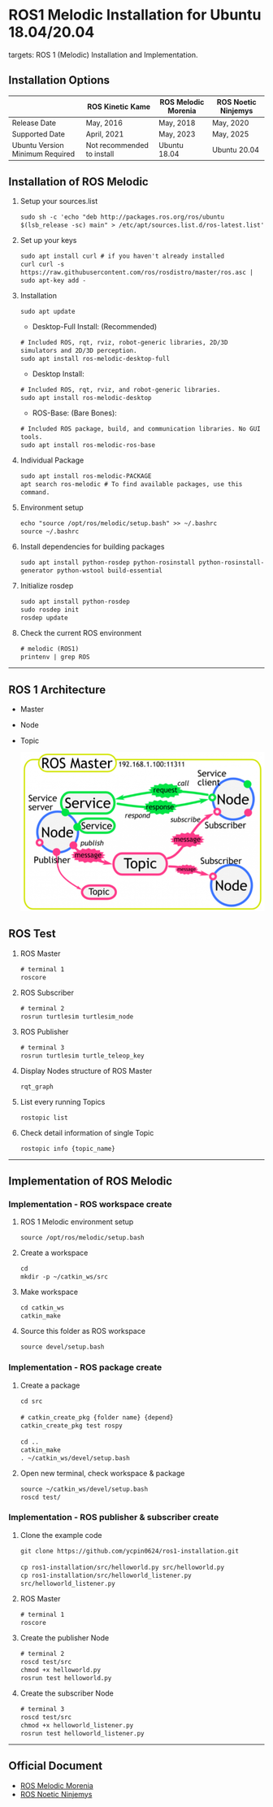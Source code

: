 # ROS1 Melodic Installation for Ubuntu 18.04/20.04

targets: ROS 1 (Melodic) Installation and Implementation.

Installation Options
---

| | ROS Kinetic Kame | ROS Melodic Morenia | ROS Noetic Ninjemys |
| ---- | ---- | ---- | ---- |
| Release Date | May, 2016 | May, 2018 | May, 2020 |
| Supported Date | April, 2021 | May, 2023 | May, 2025 |
| Ubuntu Version Minimum Required | Not recommended to install | Ubuntu 18.04 | Ubuntu 20.04 |


Installation of ROS Melodic
---

1. Setup your sources.list

    ```bash=
    sudo sh -c 'echo "deb http://packages.ros.org/ros/ubuntu $(lsb_release -sc) main" > /etc/apt/sources.list.d/ros-latest.list'
    ```

2. Set up your keys

    ```bash=
    sudo apt install curl # if you haven't already installed 
    curl curl -s https://raw.githubusercontent.com/ros/rosdistro/master/ros.asc | sudo apt-key add -
    ```

3. Installation

    ```bash=
    sudo apt update
    ```

    - Desktop-Full Install: (Recommended)

    ```bash=
    # Included ROS, rqt, rviz, robot-generic libraries, 2D/3D simulators and 2D/3D perception.
    sudo apt install ros-melodic-desktop-full
    ```

    - Desktop Install:

    ```bash=
    # Included ROS, rqt, rviz, and robot-generic libraries.
    sudo apt install ros-melodic-desktop
    ```

    - ROS-Base: (Bare Bones):

    ```bash=
    # Included ROS package, build, and communication libraries. No GUI tools.
    sudo apt install ros-melodic-ros-base
    ```

4. Individual Package

    ```bash=
    sudo apt install ros-melodic-PACKAGE
    apt search ros-melodic # To find available packages, use this command.
    ```

5. Environment setup

    ```bash=
    echo "source /opt/ros/melodic/setup.bash" >> ~/.bashrc
    source ~/.bashrc
    ```

6. Install dependencies for building packages

    ```bash=
    sudo apt install python-rosdep python-rosinstall python-rosinstall-generator python-wstool build-essential
    ```

7. Initialize rosdep

    ```bash=
    sudo apt install python-rosdep
    sudo rosdep init
    rosdep update
    ```

8. Check the current ROS environment

    ```bash=
    # melodic (ROS1)
    printenv | grep ROS
    ```

---

ROS 1 Architecture
---

- Master
- Node
- Topic

    ![](ROS_structure.png)

ROS Test
---

1. ROS Master

    ```bash=
    # terminal 1
    roscore 
    ```

2. ROS Subscriber

    ```bash=
    # terminal 2
    rosrun turtlesim turtlesim_node 
    ```

3. ROS Publisher

    ```bash=
    # terminal 3
    rosrun turtlesim turtle_teleop_key 
    ```

4. Display Nodes structure of ROS Master 

    ```bash=
    rqt_graph
    ```

5. List every running Topics

    ```bash=
    rostopic list
    ```

6. Check detail information of single Topic

    ```bash=
    rostopic info {topic_name}
    ```

---

Implementation of ROS Melodic
---

### Implementation - ROS workspace create

1. ROS 1 Melodic environment setup

    ```bash=
    source /opt/ros/melodic/setup.bash
    ```

2. Create a workspace

    ```bash=
    cd
    mkdir -p ~/catkin_ws/src
    ```

3. Make workspace

    ```bash=
    cd catkin_ws
    catkin_make
    ```

4. Source this folder as ROS workspace

    ```bash=
    source devel/setup.bash
    ```

### Implementation - ROS package create

1. Create a package

    ```bash=
    cd src

    # catkin_create_pkg {folder name} {depend}
    catkin_create_pkg test rospy

    cd ..
    catkin_make
    . ~/catkin_ws/devel/setup.bash
    ```

2. Open new terminal, check workspace & package

    ```bash=
    source ~/catkin_ws/devel/setup.bash
    roscd test/
    ```

### Implementation - ROS publisher & subscriber create

1. Clone the example code

    ```bash=
    git clone https://github.com/ycpin0624/ros1-installation.git

    cp ros1-installation/src/helloworld.py src/helloworld.py
    cp ros1-installation/src/helloworld_listener.py src/helloworld_listener.py
    ```

2. ROS Master

    ```bash=
    # terminal 1
    roscore 
    ```

3. Create the publisher Node

    ```bash=
    # terminal 2
    roscd test/src
    chmod +x helloworld.py
    rosrun test helloworld.py
    ```

4. Create the subscriber Node

    ```bash=
    # terminal 3
    roscd test/src
    chmod +x helloworld_listener.py
    rosrun test helloworld_listener.py
    ```

---

Official Document
---

- [ROS Melodic Morenia](http://wiki.ros.org/melodic)
- [ROS Noetic Ninjemys](http://wiki.ros.org/noetic)
